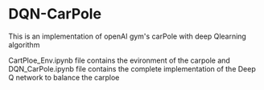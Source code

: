 # DQN-CarPole
This is an implementation of openAI gym's carPole with deep Qlearning algorithm

CartPloe_Env.ipynb file contains the evironment of the carpole and DQN_CarPole.ipynb file contains the complete implementation of the Deep Q network to balance the carploe


